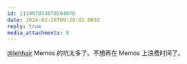 ```yaml
---
id: 111997074870294970
date: 2024-02-26T09:29:01.065Z
reply: true
media_attachments: 0
---
```


[@lehhair](https://misskey.lehhair.net/@lehhair) Memos 的坑太多了。不想再在 Memos 上浪费时间了。

